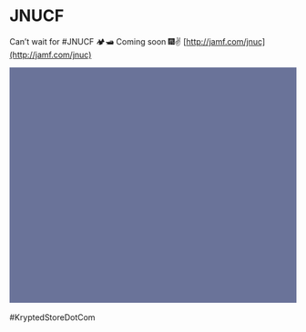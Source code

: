 # JNUCF
Can’t wait for #JNUCF 🏕🛥 Coming soon 🎆✌️
[http://jamf.com/jnuc](http://jamf.com/jnuc)

![Not Magenta](images/NotMagenta.png)

#KryptedStoreDotCom
